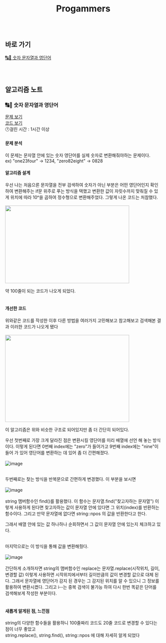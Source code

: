 <div align="center">

  # Progammers

</div> <br><br>

## 바로 가기
[🔠🔢 숫자 문자열과 영단어](https://github.com/strawy12/Algorithm/blob/main/Programmers/README.md#-%EC%88%AB%EC%9E%90-%EB%AC%B8%EC%9E%90%EC%97%B4%EA%B3%BC-%EC%98%81%EB%8B%A8%EC%96%B4)

<br><br>

## 알고리즘 노트
### 🔠🔢 숫자 문자열과 영단어<br>
<a href="https://school.programmers.co.kr/learn/courses/30/lessons/81301">문제 보기</a><br>
<a href="https://github.com/strawy12/Algorithm/blob/main/Programmers/%EC%88%AB%EC%9E%90%20%EB%AC%B8%EC%9E%90%EC%97%B4%EA%B3%BC%20%EC%98%81%EB%8B%A8%EC%96%B4.cpp">코드 보기</a>
<br>
🕑걸린 시간 : 1시간 이상

  #### 문제 분석
  이 문제는 문자열 안에 있는 숫자 영단어를 실제 숫자로 변환해줘야하는 문제이다.
  <br>
  ex) "one23four" -> 1234, "zero82eight" -> 0828
  
  
  #### 알고리즘 설계
  우선 나는 처음으론 문자열을 전부 검색하여 숫자가 아닌 부분은 어떤 영단어인지 확인하여 변환해주는 if문 위주로 푸는 방식을 택했고 
  변환한 값이 자릿수까지 맞춰질 수 있게 위치에 따라 10ⁿ을 곱하여 정수형으로 변환해주었다.
  그렇게 나온 코드는 처참했다.<br><br>
   <img src="https://user-images.githubusercontent.com/77821550/187939585-f4504265-8490-4f09-93e2-592315de3b76.png"  width="400" height="250"/>

  약 100줄이 되는 코드가 나오게 되었다. <br><br>
  
  #### 개선한 코드
  위와같은 코드를 작성한 이후 다른 방법을 여러가지 고민해보고 참고해보고 검색해본 결과 이러한 코드가 나오게 됐다<br><br>
   <img src="https://user-images.githubusercontent.com/77821550/187940139-d780f8c5-1e88-466e-9ac6-ef8b04464adf.png"  width="400" height="280"/>

 이 알고리즘은 위와 비슷한 구조로 되어있지만 좀 더 간단히 되어있다.
 <br>
 
 우선 첫번째로 가장 크게 달라진 점은 변환시킬 영단어를 미리 배열에 선언 해 놓는 방식이다.
 이렇게 된다면 0번째 index에는 "zero"가 들어가고 9번째 index에는 "nine"이 들어 가 있어 영단어를 변환하는 데 있어 좀 더 간편해졌다.<br><br>
 ![image](https://user-images.githubusercontent.com/77821550/187941201-30bc0213-8b4e-4ade-a0b5-5ec8e8a86098.png)<br><br>

 두번째로는 찾는 방식을 반복문으로 간편하게 변경했다.
 이 부분을 보시면 <br><br>
 ![image](https://user-images.githubusercontent.com/77821550/187942164-0f5724bf-37a4-4b97-b9de-def5a58b0610.png)
<br><br>
string 맴버함수인 find()를 활용했다.
이 함수는 문자열.find("찾고자하는 문자열") 이렇게 사용하게 된다면 찾고자하는 값이 문자열 안에 있다면 그 위치(index)를 반환하는 함수이다.
그리고 만약 문자열에 없다면 string::npos 의 값을 반환한다고 한다.

그래서 배열 안에 있는 값 하나하나 순회하면서 그 값이 문자열 안에 있는지 체크하고 있다.
<br><br>

마지막으로는 이 방식을 통해 값을 변환해줬다.<br><br>
![image](https://user-images.githubusercontent.com/77821550/187948771-630fcc9e-7ba5-438a-99e8-ddcbe9af5e6f.png)<br><br>
간단하게 소개하자면 
string의 맴버함수인 replace는 문자열.replace(시작위치, 길이, 변경할 값) 이렇게 사용하면 시작위치에서부터 길이만큼의 값이 변경할 값으로 대체 된다.
그래서 문자열에 영단어가 감지 된 경우는 그 감지된 위치를 알 수 있으니 그 정보를 활용하여 변환시켰다.
그리고 i--는 중복 검색이 불가능 하여 다시 한번 똑같은 단어를 검색해보게 작성한 부분이다.
<br><br>

#### 새롭게 알게된 점, 느낀점
string의 다양한 함수들을 활용하니 100줄짜리 코드도 20줄 코드로 변경할 수 있다는 점이 너무 좋았고<br>
string.replace(), string.find(), string::npos 에 대해 자세히 알게 되었다
 
 

